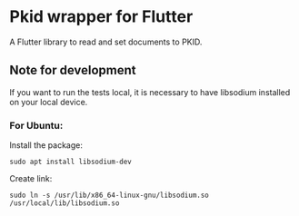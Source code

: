 # Pkid wrapper for Flutter

A Flutter library to read and set documents to PKID.

## Note for development

If you want to run the tests local, it is necessary to have libsodium installed on your local device.

### For Ubuntu:

Install the package: 

`` sudo apt install libsodium-dev ``

Create link:

`` sudo ln -s /usr/lib/x86_64-linux-gnu/libsodium.so /usr/local/lib/libsodium.so ``